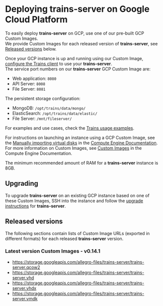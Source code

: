 # Deploying **trains-server** on Google Cloud Platform

To easily deploy **trains-server** on GCP, use one of our pre-built GCP Custom Images.  
We provide Custom Images for each released version of **trains-server**, see [Released versions](#released-versions) below. 

Once your GCP instance is up and running using our Custom Image, [configure the Trains client](https://github.com/allegroai/trains/blob/master/README.md#configuration) to use your **trains-server**.  
The service port numbers on our **trains-server** GCP Custom Image are:

- Web application: `8080`
- API Server: `8008`
- File Server: `8081`

The persistent storage configuration:

- MongoDB: `/opt/trains/data/mongo/`
- ElasticSearch: `/opt/trains/data/elastic/`
- File Server: `/mnt/fileserver/`

For examples and use cases, check the [Trains usage examples](https://github.com/allegroai/trains/blob/master/docs/trains_examples.md).

For instructions on launching an instance using a GCP Custom Image, see the [Manually importing virtual disks](https://cloud.google.com/compute/docs/import/import-existing-image#overview) in the [Compute Engine Documentation](https://cloud.google.com/compute/docs).
For more information on Custom Images, see [Custom Images](https://cloud.google.com/compute/docs/images#custom_images) in the Compute Engine Documentation.

The minimum recommended amount of RAM for a **trains-server** instance is 8GB.

## Upgrading

To upgrade **trains-server** on an existing GCP instance based on one of these Custom Images, SSH into the instance and follow the [upgrade instructions](../README.md#upgrade) for **trains-server**.

## Released versions

The following sections contain lists of Custom Image URLs (exported in different formats) for each released **trains-server** version.

### Latest version Custom Images - v0.14.1

- https://storage.googleapis.com/allegro-files/trains-server/trains-server.qcow2
- https://storage.googleapis.com/allegro-files/trains-server/trains-server.vhd
- https://storage.googleapis.com/allegro-files/trains-server/trains-server.vhdx
- https://storage.googleapis.com/allegro-files/trains-server/trains-server.vmdk
